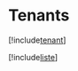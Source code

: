 # Tenants

[!include[tenant](tenants.tenant.autogen.md)]

[!include[liste](tenants.liste.autogen.md)]






































































































































